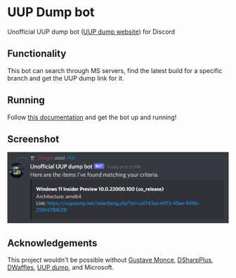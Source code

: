 # UUP Dump bot
Unofficial UUP dump bot ([UUP dump website](https://uupdump.net)) for Discord

## Functionality
This bot can search through MS servers, find the latest build for a specific branch and get the UUP dump link for it.

## Running
Follow [this documentation](/docs/running/README.md) and get the bot up and running!

## Screenshot

![Unofficial UUP dump bot running on a test server](/unknown.png)

## Acknowledgements

This project wouldn't be possible without [Gustave Monce](https://github.com/gus33000/UUPMediaCreator), [DSharpPlus](https://github.com/DSharpPlus/DSharpPlus), [DWaffles](https://github.com/DWaffles/DSharpPlus/tree/threads), [UUP dump](https://uupdump.net), and Microsoft.
